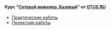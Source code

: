#### Курс "[Сетевой инженер. Базовый](https://otus.ru/lessons/setevoy-inzhener-basic/)" от [OTUS.RU](https://otus.ru/)
- [Практические работы](https://github.com/Art1shock/otus-networks/tree/main/labs)
- [Проектная работы](https://github.com/Art1shock/otus-networks/tree/main/final)
